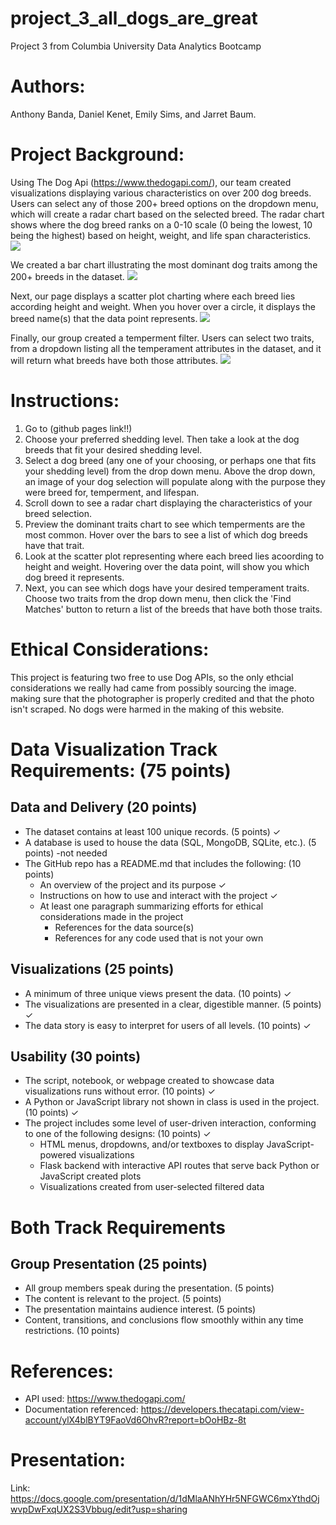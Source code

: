 # project_3_all_dogs_are_great
Project 3 from Columbia University Data Analytics Bootcamp

# Authors:
Anthony Banda, Daniel Kenet, Emily Sims, and Jarret Baum. 

# Project Background:
Using The Dog Api (https://www.thedogapi.com/), our team created visualizations displaying various characteristics on over 200 dog breeds. Users can select any of those 200+ breed options on the dropdown menu, which will create a radar chart based on the selected breed. The radar chart shows where the dog breed ranks on a 0-10 scale (0 being the lowest, 10 being the highest) based on height, weight, and life span characteristics.  
<img src="https://github.com/bandaexpress/project_3_all_dogs_are_great/blob/ce5004bc6d247977e5e1baf6f198523feb79de6a/img/radar%20chart%20screenshot.png">

We created a bar chart illustrating the most dominant dog traits among the 200+ breeds in the dataset. 
<img src="https://github.com/bandaexpress/project_3_all_dogs_are_great/blob/554a37d4d4d29b255b5e51222d4b0366acd7dd16/img/bar%20chart%20screenshot.png">

Next, our page displays a scatter plot charting where each breed lies according height and weight. When you hover over a circle, it displays the breed name(s) that the data point represents. 
<img src = "https://github.com/bandaexpress/project_3_all_dogs_are_great/blob/554a37d4d4d29b255b5e51222d4b0366acd7dd16/img/scatter%20screenshot.png">

Finally, our group created a temperment filter. Users can select two traits, from a dropdown listing all the temperament attributes in the dataset, and it will return what breeds have both those attributes. 
<img src="https://github.com/bandaexpress/project_3_all_dogs_are_great/blob/554a37d4d4d29b255b5e51222d4b0366acd7dd16/img/trait%20screenshot.png">

# Instructions: 
1. Go to (github pages link!!)
2. Choose your preferred shedding level. Then take a look at the dog breeds that fit your desired shedding level. 
3. Select a dog breed (any one of your choosing, or perhaps one that fits your shedding level) from the drop down menu. Above the drop down, an image of your dog selection will populate along with the purpose they were breed for, temperment, and lifespan.
4. Scroll down to see a radar chart displaying the characteristics of your breed selection.
5. Preview the dominant traits chart to see which temperments are the most common. Hover over the bars to see a list of which dog breeds have that trait.
6. Look at the scatter plot representing where each breed lies acoording to height and weight. Hovering over the data point, will show you which dog breed it represents.
7. Next, you can see which dogs have your desired temperament traits. Choose two traits from the drop down menu, then click the 'Find Matches' button to return a list of the breeds that have both those traits. 

# Ethical Considerations:
This project is featuring two free to use Dog APIs, so the only ethcial considerations we really had came from possibly sourcing the image. making sure that the photographer is properly credited and that the photo isn't scraped. No dogs were harmed in the making of this website. 

# Data Visualization Track Requirements: (75 points)

## Data and Delivery (20 points)
- The dataset contains at least 100 unique records. (5 points) ✓
- A database is used to house the data (SQL, MongoDB, SQLite, etc.). (5 points) -not needed
- The GitHub repo has a README.md that includes the following: (10 points) 
  - An overview of the project and its purpose  ✓
  - Instructions on how to use and interact with the project  ✓
  - At least one paragraph summarizing efforts for ethical considerations made in the project
    - References for the data source(s)
    - References for any code used that is not your own

## Visualizations (25 points)
- A minimum of three unique views present the data. (10 points) ✓
- The visualizations are presented in a clear, digestible manner. (5 points) ✓
- The data story is easy to interpret for users of all levels. (10 points) ✓

## Usability (30 points)
- The script, notebook, or webpage created to showcase data visualizations runs without error. (10 points) ✓
- A Python or JavaScript library not shown in class is used in the project. (10 points) ✓
- The project includes some level of user-driven interaction, conforming to one of the following designs: (10 points) ✓
  - HTML menus, dropdowns, and/or textboxes to display JavaScript-powered visualizations
  - Flask backend with interactive API routes that serve back Python or JavaScript created plots
  - Visualizations created from user-selected filtered data
  
# Both Track Requirements
## Group Presentation (25 points)
- All group members speak during the presentation. (5 points)
- The content is relevant to the project. (5 points)
- The presentation maintains audience interest. (5 points)
- Content, transitions, and conclusions flow smoothly within any time restrictions. (10 points)

# References: 
- API used: https://www.thedogapi.com/
- Documentation referenced: https://developers.thecatapi.com/view-account/ylX4blBYT9FaoVd6OhvR?report=bOoHBz-8t

# Presentation:
Link: https://docs.google.com/presentation/d/1dMlaANhYHr5NFGWC6mxYthdOjwvpDwFxqUX2S3Vbbug/edit?usp=sharing
